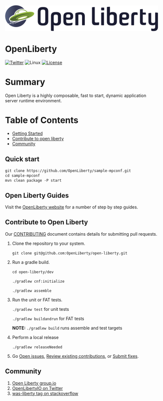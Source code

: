 ![](https://github.com/OpenLiberty/open-liberty/blob/master/logos/logo_horizontal_light_navy.png)

# OpenLiberty

[![Twitter](https://img.shields.io/twitter/url/http/shields.io.svg?style=social)](https://twitter.com/OpenLibertyAS)
![Linux](https://img.shields.io/badge/os-linux-green.svg?style=flat)
[![License](https://img.shields.io/badge/License-EPL%201.0-green.svg)](https://opensource.org/licenses/EPL-1.0)

# Summary
Open Liberty is a highly composable, fast to start, dynamic application server runtime environment.

# Table of Contents
* [Getting Started](https://github.com/OpenLiberty/open-liberty#getting-started)
* [Contribute to open liberty](https://github.com/OpenLiberty/open-liberty#contribute-to-open-liberty)
* [Community](https://github.com/OpenLiberty/open-liberty#community)

## Quick start
    git clone https://github.com/OpenLiberty/sample-mpconf.git
    cd sample-mpconf
    mvn clean package -P start
    
## Open Liberty Guides
Visit the [OpenLiberty website](http://openliberty.io/guides/) for a number of step by step guides.


## Contribute to Open Liberty
Our [CONTRIBUTING](https://github.com/OpenLiberty/open-liberty/blob/master/CONTRIBUTING.md) document contains details for submitting pull requests.

1. Clone the repository to your system.

    ```git clone git@github.com:OpenLiberty/open-liberty.git```

2. Run a gradle build.

    ```cd open-liberty/dev```
    
    ```./gradlew cnf:initialize```

    ```./gradlew assemble```

3. Run the unit or FAT tests.

   ```./gradlew test``` for unit tests
   
   ```./gradlew buildandrun``` for FAT tests
   
   **NOTE:** ```./gradlew build``` runs assemble and test targets
   
4. Perform a local release

    ```./gradlew releaseNeeded```

4. Go [Open issues](https://github.com/OpenLiberty/open-liberty/issues), [Review existing contributions](https://github.com/OpenLiberty/open-liberty/pulls), or [Submit fixes](https://github.com/OpenLiberty/open-liberty/blob/master/CONTRIBUTING.md).

## Community
1. [Open Liberty group.io](https://groups.io/g/openliberty)
2. [OpenLibertyIO on Twitter](https://twitter.com/OpenLibertyIO)
3. [was-liberty tag on stackoverflow](https://stackoverflow.com/questions/tagged/websphere-liberty)
